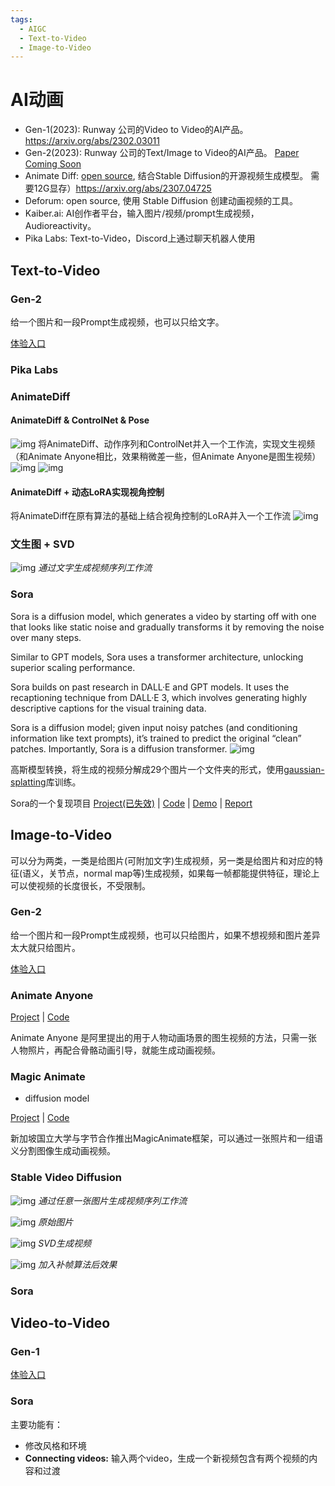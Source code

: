 ```yaml
---
tags:
  - AIGC
  - Text-to-Video
  - Image-to-Video
---
```


# AI动画
- Gen-1(2023): Runway 公司的Video to Video的AI产品。https://arxiv.org/abs/2302.03011
- Gen-2(2023): Runway 公司的Text/Image to Video的AI产品。  [Paper Coming Soon](https://research.runwayml.com/gen2)
- Animate Diff: [open source](https://github.com/guoyww/AnimateDiff/), 结合Stable Diffusion的开源视频生成模型。 需要12G显存）https://arxiv.org/abs/2307.04725
- Deforum: open source, 使用 Stable Diffusion 创建动画视频的工具。
- Kaiber.ai: AI创作者平台，输入图片/视频/prompt生成视频，Audioreactivity。
- Pika Labs: Text-to-Video，Discord上通过聊天机器人使用

## Text-to-Video

### Gen-2

给一个图片和一段Prompt生成视频，也可以只给文字。

[体验入口](http://app.runwayml.com/)

### Pika Labs

### AnimateDiff
#### AnimateDiff & ControlNet & Pose
![img](assets/animatediff_pose_workflow.png)
将AnimateDiff、动作序列和ControlNet并入一个工作流，实现文生视频（和Animate Anyone相比，效果稍微差一些，但Animate Anyone是图生视频）
![img](assets/268628360-bf926f52-da97-4fb4-b86a-8b26ef5fab04.gif)
![img](assets/AnimateDiff_00037_.gif)

#### AnimateDiff + 动态LoRA实现视角控制
将AnimateDiff在原有算法的基础上结合视角控制的LoRA并入一个工作流
![img](assets/animatediff_dlora_workflow.png)

### 文生图 + SVD
![img](assets/T2I_SVD.png)
*通过文字生成视频序列工作流*

### Sora
Sora is a diffusion model, which generates a video by starting off with one that looks like static noise and gradually transforms it by removing the noise over many steps.

Similar to GPT models, Sora uses a transformer architecture, unlocking superior scaling performance.

Sora builds on past research in DALL·E and GPT models. It uses the recaptioning technique from DALL·E 3, which involves generating highly descriptive captions for the visual training data.

Sora is a diffusion model; given input noisy patches (and conditioning information like text prompts), it’s trained to predict the original “clean” patches. Importantly, Sora is a diffusion transformer.
![img](assets/figure-diffusion.avif)

高斯模型转换，将生成的视频分解成29个图片一个文件夹的形式，使用[gaussian-splatting](https://github.com/graphdeco-inria/gaussian-splatting)库训练。

Sora的一个复现项目 [Project(已失效)](https://pku-yuangroup.github.io/Open-Sora-Plan/blog_cn.html) | [Code](https://github.com/PKU-YuanGroup/Open-Sora-Plan) | [Demo](https://huggingface.co/spaces/LanguageBind/Open-Sora-Plan-v1.0.0) | [Report](https://github.com/PKU-YuanGroup/Open-Sora-Plan/blob/main/docs/Report-v1.0.0.md)

## Image-to-Video
可以分为两类，一类是给图片(可附加文字)生成视频，另一类是给图片和对应的特征(语义，关节点，normal map等)生成视频，如果每一帧都能提供特征，理论上可以使视频的长度很长，不受限制。

### Gen-2

给一个图片和一段Prompt生成视频，也可以只给图片，如果不想视频和图片差异太大就只给图片。

[体验入口](http://app.runwayml.com/)

### Animate Anyone
[Project](https://humanaigc.github.io/animate-anyone/) | [Code](https://github.com/HumanAIGC/AnimateAnyone/tree/main)

Animate Anyone 是阿里提出的用于人物动画场景的图生视频的方法，只需一张人物照片，再配合骨骼动画引导，就能生成动画视频。

### Magic Animate

- diffusion model

[Project](https://showlab.github.io/magicanimate/) | [Code](https://github.com/magic-research/magic-animate)

新加坡国立大学与字节合作推出MagicAnimate框架，可以通过一张照片和一组语义分割图像生成动画视频。

### Stable Video Diffusion
![img](assets/SVD_workflow.png)
*通过任意一张图片生成视频序列工作流*

![img](assets/Rocket-To-The-Moon-SpaceX8217s-Starship-Takes-Flight-Once-Again_6509d8fb577ef.jpg)
*原始图片*

![img](assets/SVD_00039.gif)
*SVD生成视频*

![img](assets/SVD_00039_2.gif)
*加入补帧算法后效果*

### Sora

## Video-to-Video
### Gen-1
[体验入口](http://app.runwayml.com/)

### Sora
主要功能有：
- 修改风格和环境
- **Connecting videos:** 输入两个video，生成一个新视频包含有两个视频的内容和过渡
